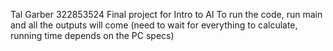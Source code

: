 Tal Garber 322853524
Final project for Intro to AI
To run the code, run main and all the outputs will come (need to wait for everything to calculate, running time depends on the PC specs)
